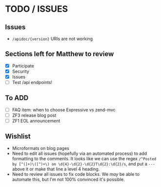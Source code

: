 # TODO / ISSUES

## Issues

- `/apidoc/{version}` URIs are not working

## Sections left for Matthew to review

- [X] Participate
- [X] Security
- [X] Issues
- [ ] Test /api endpoints!

## To ADD

- [ ] FAQ item: when to choose Expressive vs zend-mvc
- [ ] ZF3 release blog post
- [ ] ZF1 EOL announcement

## Wishlist

- Microformats on blog pages
- Need to edit all issues (hopefully via an automated process) to add formatting
  to the comments. It looks like we can use the regex
  `/^Posted by [^(]+)\([^)+\) on \d{4}-\d{2}-\d{2}T\d{2}:\d{2}/s`, and put a
  `---` above it or make that line a level 4 heading.
- Need to review all issues to fix code blocks. We *may* be able to automate
  this, but I'm not 100% convinced it's possible.
